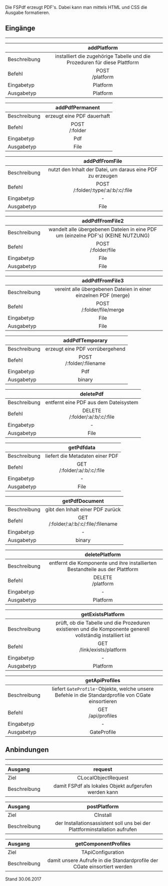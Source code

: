 <!--
  - @file de.md
  -
  - @license http://www.gnu.org/licenses/gpl-3.0.html GPL version 3
  -
  - @package OSTEPU (https://github.com/ostepu/ostepu-core)
  - @since -
  -
  - @author Till Uhlig <till.uhlig@student.uni-halle.de>
  - @date 2017
  -
 -->

Die FSPdf erzeugt PDF's. Dabei kann man mittels HTML und CSS die Ausgabe formatieren.

## Eingänge
---------------

||addPlatform|
| :----------- |:-----: |
|Beschreibung| installiert die zugehörige Tabelle und die Prozeduren für diese Plattform|
|Befehl| POST<br>/platform|
|Eingabetyp| Platform|
|Ausgabetyp| Platform|

||addPdfPermanent|
| :----------- |:-----: |
|Beschreibung| erzeugt eine PDF dauerhaft|
|Befehl| POST<br>/:folder|
|Eingabetyp| Pdf|
|Ausgabetyp| File|

||addPdfFromFile|
| :----------- |:-----: |
|Beschreibung| nutzt den Inhalt der Datei, um daraus eine PDF zu erzeugen|
|Befehl| POST<br>/:folder/:type/:a/:b/:c/:file|
|Eingabetyp| -|
|Ausgabetyp| File|

||addPdfFromFile2|
| :----------- |:-----: |
|Beschreibung| wandelt alle übergebenen Dateien in eine PDF um (einzelne PDF's) (KEINE NUTZUNG)|
|Befehl| POST<br>/:folder/file|
|Eingabetyp| File|
|Ausgabetyp| File|

||addPdfFromFile3|
| :----------- |:-----: |
|Beschreibung| vereint alle übergebenen Dateien in einer einzelnen PDF (merge)|
|Befehl| POST<br>/:folder/file/merge|
|Eingabetyp| File|
|Ausgabetyp| File|

||addPdfTemporary|
| :----------- |:-----: |
|Beschreibung| erzeugt eine PDF vorrübergehend|
|Befehl| POST<br>/:folder/:filename|
|Eingabetyp| Pdf|
|Ausgabetyp| binary|

||deletePdf|
| :----------- |:-----: |
|Beschreibung| entfernt eine PDF aus dem Dateisystem|
|Befehl| DELETE<br>/:folder/:a/:b/:c/:file|
|Eingabetyp| -|
|Ausgabetyp| File|

||getPdfdata|
| :----------- |:-----: |
|Beschreibung| liefert die Metadaten einer PDF|
|Befehl| GET<br>/:folder/:a/:b/:c/:file|
|Eingabetyp| -|
|Ausgabetyp| File|

||getPdfDocument|
| :----------- |:-----: |
|Beschreibung| gibt den Inhalt einer PDF zurück|
|Befehl| GET<br>/:folder/:a/:b/:c/:file/:filename|
|Eingabetyp| -|
|Ausgabetyp| binary|

||deletePlatform|
| :----------- |:-----: |
|Beschreibung| entfernt die Komponente und ihre installierten Bestandteile aus der Plattform|
|Befehl| DELETE<br>/platform|
|Eingabetyp| -|
|Ausgabetyp| Platform|

||getExistsPlatform|
| :----------- |:-----: |
|Beschreibung| prüft, ob die Tabelle und die Prozeduren existieren und die Komponente generell vollständig installiert ist|
|Befehl| GET<br>/link/exists/platform|
|Eingabetyp| -|
|Ausgabetyp| Platform|

||getApiProfiles|
| :----------- |:-----: |
|Beschreibung| liefert `GateProfile`-Objekte, welche unsere Befehle in die Standardprofile von CGate einsortieren|
|Befehl| GET<br>/api/profiles|
|Eingabetyp| -|
|Ausgabetyp| GateProfile|


## Anbindungen
---------------

|Ausgang|request|
| :----------- |:-----: |
|Ziel| CLocalObjectRequest|
|Beschreibung| damit FSPdf als lokales Objekt aufgerufen werden kann|

|Ausgang|postPlatform|
| :----------- |:-----: |
|Ziel| CInstall|
|Beschreibung| der Installationsassistent soll uns bei der Plattforminstallation aufrufen|

|Ausgang|getComponentProfiles|
| :----------- |:-----: |
|Ziel| TApiConfiguration|
|Beschreibung| damit unsere Aufrufe in die Standardprofile der CGate einsortiert werden|


Stand 30.06.2017
